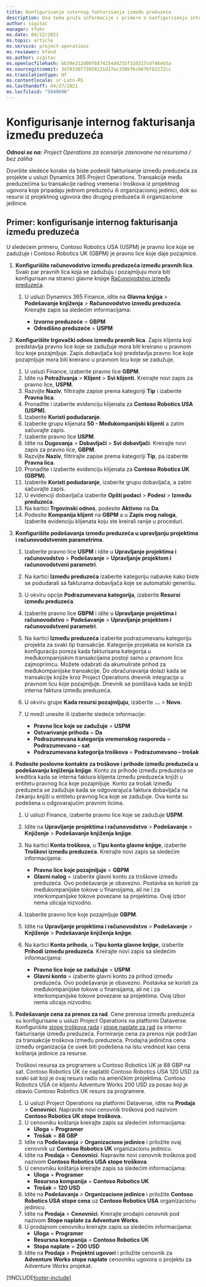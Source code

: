```yaml
---
title: Konfigurisanje internog fakturisanja između preduzeća
description: Ova tema pruža informacije i primere o konfigurisanju internog fakturisanja između preduzeća za projekte.
author: sigitac
manager: tfehr
ms.date: 04/12/2021
ms.topic: article
ms.service: project-operations
ms.reviewer: kfend
ms.author: sigitac
ms.openlocfilehash: bb39e212d00f8874254d4255f310217cdf46eb5a
ms.sourcegitcommit: 3d78338773929121d17ec3386f6cb67bfb2272cc
ms.translationtype: HT
ms.contentlocale: sr-Latn-RS
ms.lasthandoff: 04/27/2021
ms.locfileid: "5949696"
---
```

# <a name="configure-intercompany-invoicing"></a>Konfigurisanje internog fakturisanja između preduzeća

_**Odnosi se na:** Project Operations za scenarije zasnovane na resursima / bez zaliha_

Dovršite sledeće korake da biste podesili fakturisanje između preduzeća za projekte u usluzi Dynamics 365 Project Operations. Transakcije među preduzećima su transakcije radnog vremena i troškova iz projektnog ugovora koje pripadaju jednom preduzeću ili organizacionoj jedinici, dok su resursi iz projektnog ugovora deo drugog preduzeća ili organizacione jedinice.

## <a name="example-configure-intercompany-invoicing"></a>Primer: konfigurisanje internog fakturisanja između preduzeća

U sledećem primeru, Contoso Robotics USA (USPM) je pravno lice koje se zadužuje i Contoso Robotics UK (GBPM) je pravno lice koje daje pozajmice. 

1. **Konfigurišite računovodstvo između preduzeća između pravnih lica**. Svaki par pravnih lica koja se zadužuju i pozajmljuju mora biti konfigurisan na stranici glavne knjige [Računovodstvo između preduzeća](/dynamics365/finance/general-ledger/intercompany-accounting-setup).
    
    1. U usluzi Dynamics 365 Finance, idite na **Glavna knjiga** > **Podešavanje knjiženja** > **Računovodstvo između preduzeća**. Kreirajte zapis sa sledećim informacijama:

        - **Izvorno preduzeće** = **GBPM**
        - **Odredišno preduzeće** = **USPM**

2. **Konfigurišite trgovački odnos između pravnih lica**. Zapis klijenta koji predstavlja pravno lice koje se zadužuje mora biti kreirano u pravnom licu koje pozajmljuje. Zapis dobavljača koji predstavlja pravno lice koje pozajmljuje mora biti kreirano u pravnom licu koje se zadužuje.

     1. U usluzi Finance, izaberite pravno lice **GBPM**.
     2. Idite na **Potraživanja** > **Klijent** > **Svi klijenti**. Kreirajte novi zapis za pravno lice, **USPM**.
     3. Razvijte **Naziv**, filtrirajte zapise prema kategoriji **Tip** i izaberite **Pravna lica**. 
     4. Pronađite i izaberite evidenciju klijenata za **Contoso Robotics USA (USPM)**.
     5. Izaberite **Koristi podudaranje**. 
     6. Izaberite grupu klijenata **50 - Međukompanijski klijenti** a zatim sačuvajte zapis.
     7. Izaberite pravno lice **USPM**.
     8. Idite na **Dugovanja** > **Dobavljači** > **Svi dobavljači**. Kreirajte novi zapis za pravno lice, **GBPM**.
     9. Razvijte **Naziv**, filtrirajte zapise prema kategoriji **Tip**, pa izaberite **Pravna lica**. 
     10. Pronađite i izaberite evidenciju klijenata za **Contoso Robotics UK (GBPM)**.
     11. Izaberite **Koristi podudaranje**, izaberite grupu dobavljača, a zatim sačuvajte zapis.
     12. U evidenciji dobavljača izaberite **Opšti podaci** > **Podesi** > **Između preduzeća**.
     13. Na kartici **Trgovinski odnos**, podesite **Aktivno** na **Da**.
     14. Podesite **Kompanija klijent** na **GBPM** a u **Zapis mog naloga**, izaberite evidenciju klijenata koju ste kreirali ranije u proceduri.

3. **Konfigurišite podešavanja između preduzeća u upravljanju projektima i računovodstvenim parametrima**. 

    1. Izaberite pravno lice **USPM** i idite u **Upravljanje projektima i računovodstvo** > **Podešavanje** > **Upravljanje projektom i računovodstveni parametri**.
    2. Na kartici **Između preduzeća** izaberite kategoriju nabavke kako biste se podudarali sa fakturama dobavljača koje se automatski generišu.
    3. U okviru opcije **Podrazumevana kategorija**, izaberite **Resursi između preduzeća**.
    4. Izaberite pravno lice **GBPM** i idite u **Upravljanje projektima i računovodstvo** > **Podešavanje** > **Upravljanje projektom i računovodstveni parametri**.
    5. Na kartici **Između preduzeća** izaberite podrazumevanu kategoriju projekta za svaki tip transakcije. Kategorije projekata se koriste za konfiguraciju poreza kada fakturisana kategorija u međukompanijskim transakcijama postoji samo u pravnom licu zajmoprimcu. Možete odabrati da akumulirate prihod za međukompanijske transakcije. Do obračunavanja dolazi kada se transakcije knjiže kroz Project Operations dnevnik integracije u pravnom licu koje pozajmljuje. Dnevnik se poništava kada se knjiži interna faktura između preduzeća.
    6. U okviru grupe **Kada resursi pozajmljuju**, izaberite **...** > **Novo**. 
    7. U mreži unesite ili izaberite sledeće informacije:

          - **Pravno lice koje se zadužuje** = **USPM**
          - **Ostvarivanje prihoda** = **Da**
          - **Podrazumevana kategorija vremenskog rasporeda** = **Podrazumevano – sat**
          - **Podrazumevana kategorija troškova** = **Podrazumevano – trošak**

4. **Podesite poslovne kontakte za troškove i prihode između preduzeća u podešavanju knjiženja knjige**. Konto za prihode između preduzeća se kreditira kada se interna faktura klijenta između preduzeća knjiži u entitetu pravnog lica koje pozajmljuje. Konto za trošak između preduzeća se zadužuje kada se odgovarajuća faktura dobavljača na čekanju knjiži u entitetu pravnog lica koje se zadužuje. Ova konta su podešena u odgovarajućim pravnim licima. 
      
     1. U usluzi Finance, izaberite pravno lice koje se zadužuje **USPM**. 
     2. Idite na **Upravljanje projektima i računovodstvo** > **Podešavanje** > **Knjiženje** > **Podešavanje knjiženja knjige**. 
     3. Na kartici **Konta troškova**, u **Tipu konta glavne knjige**, izaberite **Troškovi između preduzeća**. Kreirajte novi zapis sa sledećim informacijama:
      
        - **Pravno lice koje pozajmljuje** = **GBPM**
        - **Glavni nalog** = izaberite glavni konto za troškove između preduzeća. Ovo podešavanje je obavezno. Postavka se koristi za međukompanijske tokove u finansijama, ali ne i za interkompanijske tokove povezane sa projektima. Ovaj izbor nema uticaja nizvodno. 
        
     4. Izaberite pravno lice koje pozajmljuje **GBPM**. 
     5. Idite na **Upravljanje projektima i računovodstvo** > **Podešavanje** > **Knjiženje** > **Podešavanje knjiženja knjige**. 
     6. Na kartici **Konta prihoda**, u **Tipu konta glavne knjige**, izaberite **Prihodi između preduzeća**. Kreirajte novi zapis sa sledećim informacijama:

        - **Pravno lice koje se zadužuje** = **USPM**
        - **Glavni konto** = izaberite glavni konto za prihod između preduzeća. Ovo podešavanje je obavezno. Postavka se koristi za međukompanijske tokove u finansijama, ali ne i za interkompanijske tokove povezane sa projektima. Ovaj izbor nema uticaja nizvodno. 

5. **Podešavanje cena za prenos za rad**. Cene prenosa između preduzeća su konfigurisane u usluzi Project Operations na platformi Dataverse. Konfigurišite [stope troškova rada](../pricing-costing/set-up-labor-cost-rate.md#transfer-pricing-and-costs-for-resources-outside-of-your-division-or-legal-entity) i [stope naplate za rad](../pricing-costing/set-up-labor-bill-rate.md#transfer-pricing-or-set-up-bill-rates-for-resources-from-other-organizational-units-or-divisions) za interno fakturisanje između preduzeća. Formiranje cena za prenos nije podržan za transakcije troškova između preduzeća. Prodajna jedinična cena između organizacija će uvek biti podešena na istu vrednost kao cena koštanja jedinice za resurse.

      Troškovi resursa za programere u Contoso Robotics UK je 88 GBP na sat. Contoso Robotics UK će naplatiti Contoso Robotics USA 120 USD za svaki sat koji je ovaj resurs radio na američkim projektima. Contoso Robotics USA će klijentu Adventure Works 200 USD za posao koji je obavio Contoso Robotics UK resurs za programere.

      1. U usluzi Project Operations na platformi Dataverse, idite na **Prodaja** > **Cenovnici**. Napravite novi cenovnik troškova pod nazivom **Contoso Robotics UK stope troškova.** 
      2. U cenovniku koštanja kreirajte zapis sa sledećim informacijama:
         - **Uloga** = **Programer**
         - **Trošak** = **88 GBP**
      3. Idite na **Podešavanja** > **Organizacione jedinice** i priložite ovaj cenovnik uz **Contoso Robotics UK** organizacionu jedinicu.
      4. Idite na **Prodaja** > **Cenovnici**. Napravite novi cenovnik troškova pod nazivom **Contoso Robotics USA stope troškova**. 
      5. U cenovniku koštanja kreirajte zapis sa sledećim informacijama:
          - **Uloga** = **Programer**
          - **Resursna kompanija** = **Contoso Robotics UK**
          - **Trošak** = **120 USD**
      6. Idite na **Podešavanja** > **Organizacione jedinice** i priložite **Contoso Robotics USA stope cena** uz **Contoso Robotics USA** organizacionu jedinicu.
      7. Idite na **Prodaja** > **Cenovnici**. Kreirajte prodajni cenovnik pod nazivom **Stope naplate za Adventure Works**. 
      8. U prodajnom cenovniku kreirajte zapis sa sledećim informacijama:
          - **Uloga** = **Programer**
          - **Resursna kompanija** = **Contoso Robotics UK**
          - **Stopa naplate** = **200 USD**
      9. Idite na **Prodaja** > **Projektni ugovori** i priložite cenovnik za **Adventure Works stope naplate** cenovniku ugovora o projektu za Adventure Works projekat.


[!INCLUDE[footer-include](../includes/footer-banner.md)]
